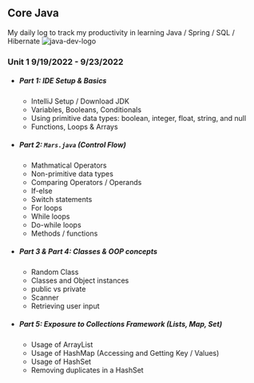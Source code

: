 ## Core Java
My daily log to track my productivity in learning Java / Spring / SQL / Hibernate
![java-dev-logo](https://d1vwxdpzbgdqj.cloudfront.net/assets/career-school/tech-school/java-full-stack-engineer/mob-tools-7625df9621cfeb1319c40d55c519ec6fc2e18aa29e2cb0a9a17f5f7b9ebd5d57.png)


### Unit 1 9/19/2022 - 9/23/2022

* ##### Part 1: IDE Setup & Basics
  - IntelliJ Setup / Download JDK
  - Variables, Booleans, Conditionals
  - Using primitive data types: boolean, integer, float, string, and null
  - Functions, Loops & Arrays
* ##### Part 2: `Mars.java` (Control Flow)
  - Mathmatical Operators
  - Non-primitive data types
  - Comparing Operators / Operands
  - If-else
  - Switch statements
  - For loops
  - While loops
  - Do-while loops
  - Methods / functions
* ##### Part 3 & Part 4: Classes & OOP concepts
  - Random Class
  - Classes and Object instances
  - public vs private
  - Scanner
  - Retrieving user input
* ##### Part 5: Exposure to Collections Framework (Lists, Map, Set)
  - Usage of ArrayList
  - Usage of HashMap (Accessing and Getting Key / Values)
  - Usage of HashSet
  - Removing duplicates in a HashSet